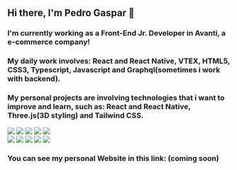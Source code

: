 ## Hi there, I'm Pedro Gaspar 👋


### I'm currently working as a Front-End Jr. Developer in Avanti, a e-commerce company!
### My daily work involves: React and React Native, VTEX, HTML5, CSS3, Typescript, Javascript and Graphql(sometimes i work with backend).
### My personal projects are involving technologies that i want to improve and learn, such as: React and React Native, Three.js(3D styling) and Tailwind CSS.


<img src="https://img.shields.io/badge/JavaScript-323330?style=for-the-badge&logo=javascript&logoColor=F7DF1E" />  <img src="https://img.shields.io/badge/React_Native-20232A?style=for-the-badge&logo=react&logoColor=61DAFB" />  <img src="https://img.shields.io/badge/React-20232A?style=for-the-badge&logo=react&logoColor=61DAFB" />  <img src="https://img.shields.io/badge/ThreeJs-black?style=for-the-badge&logo=three.js&logoColor=white" />  <img src="https://img.shields.io/badge/TypeScript-007ACC?style=for-the-badge&logo=typescript&logoColor=white" />
<br/>
<img src="https://img.shields.io/badge/HTML5-E34F26?style=for-the-badge&logo=html5&logoColor=white" />  <img src="https://img.shields.io/badge/CSS3-1572B6?style=for-the-badge&logo=css3&logoColor=white" />  <img src="https://img.shields.io/badge/Sass-CC6699?style=for-the-badge&logo=sass&logoColor=white" />  <img src="https://img.shields.io/badge/Tailwind_CSS-38B2AC?style=for-the-badge&logo=tailwind-css&logoColor=white" />  <img src="https://img.shields.io/badge/Apollo%20GraphQL-311C87?&style=for-the-badge&logo=Apollo%20GraphQL&logoColor=white" />


### You can see my personal Website in this link: (coming soon)
